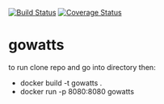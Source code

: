 [![Build Status](https://travis-ci.com/Jsuppers/gowatts.svg?branch=master)](https://travis-ci.com/Jsuppers/gowatts)
[![Coverage Status](https://coveralls.io/repos/github/Jsuppers/gowatts/badge.svg?branch=master)](https://coveralls.io/github/Jsuppers/gowatts?branch=master)

# gowatts

to run clone repo and go into directory then:

- docker build -t gowatts . 
- docker run -p 8080:8080 gowatts
